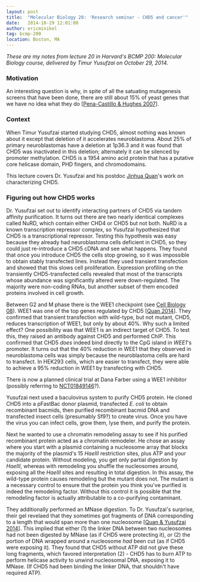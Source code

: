 ```yaml
---
layout: post
title:  "Molecular Biology 20: 'Research seminar - CHD5 and cancer'"
date:   2014-10-29 12:01:00
author: ericminikel
tag: bcmp-200
location: Boston, MA
---
```


*These are my notes from lecture 20 in Harvard's BCMP 200: Molecular Biology course, delivered by Timur Yusufzai on October 29, 2014.*

### Motivation

An interesting question is why, in spite of all the satuating mutagenesis screens that have been done, there are still about 15% of yeast genes that we have no idea what they do [[Pena-Castillo & Hughes 2007]].

### Context

When Timur Yusufzai started studying CHD5, almost nothing was known about it except that deletion of it accelerates neuroblastoma. About 25% of primary neuroblastomas have a deletion at 1p36.3 and it was found that CHD5 was inactivated in this deletion; alternately it can be silenced by promoter methylation. CHD5 is a 1954 amino acid protein that has a putative core helicase domain, PHD fingers, and chromodomains.

This lecture covers Dr. Yusufzai and his postdoc [Jinhua Quan](https://www.linkedin.com/pub/jinhua-quan/46/7b2/966)'s work on characterizing CHD5.

### Figuring out how CHD5 works

Dr. Yusufzai set out to identify interacting partners of CHD5 via tandem affinity purification. It turns out there are two nearly identical complexes called NuRD, which contain either CHD4 or CHD5 but not both. NuRD is a known transcription repressor complex, so Yusufzai hypothesized that CHD5 is a transcriptional repressor. Testing this hypothesis was easy because they already had neuroblastoma cells deficient in CHD5, so they could just re-introduce a CHD5 cDNA and see what happens. They found that once you introduce CHD5 the cells stop growing, so it was impossible to obtain stably transfected lines. Instead they used transient transfection and showed that this slows cell proliferation. Expression profiling on the transiently CHD5-transfected cells revealed that most of the transcripts whose abundance was significantly altered were down-regulated. The majority were non-coding RNAs, but another subset of them encoded proteins involved in cell growth. 

Between G2 and M phase there is the WEE1 checkpoint (see [Cell Biology 08](/2013/04/06/cell-biology-08-cell-cycle-regulation-and-checkpoints/)). WEE1 was one of the top genes regulated by CHD5 [[Quan 2014]]. They confirmed that transient transfection with wild-type, but not mutant, CHD5, reduces transcription of WEE1, but only by about 40%. Why such a limited effect? One possibility was that WEE1 is an indirect target of CHD5. To test this, they raised an antibody against CHD5 and performed ChIP. This confirmed that CHD5 *does* indeed bind directly to the CpG island in *WEE1*'s promoter. It turns out that the 40% reduction in WEE1 that they observed in neuroblastoma cells was simply because the neuroblastoma cells are hard to transfect. In HEK293 cells, which are easier to transfect, they were able to achieve a 95% reduction in WEE1 by transfecting with CHD5.

There is now a planned clinical trial at Dana Farber using a WEE1 inhibitor (possibly referring to [NCT01849146](http://clinicaltrials.gov/show/NCT01849146)?).

Yusufzai next used a baculovirus system to purify CHD5 protein. He cloned CHD5 into a pFastBac donor plasmid, transfected *E. coli* to obtain recombinant bacmids, then purified recombinant bacmid DNA and transfected insect cells (presumably Sf9?) to create virus. Once you have the virus you can infect cells, grow them, lyse them, and purify the protein.

Next he wanted to use a chromatin remodeling assay to see if his purified recombinant protein acted as a chromatin remodeler. He chose an assay where you start with a plasmid containing a nucleosome array that blocks the majority of the plasmid's 15 *HaeIII* restriction sites, plus ATP and your candidate protein. Without modeling, you get only partial digestion by *HaeIII*, whereas with remodeling you shuffle the nucleosomes around, exposing all the *HaeIII* sites and resulting in total digestion. In this assay, the wild-type protein causes remodeling but the mutant does not. The mutant is a necessary control to ensure that the protein you think you've purified is indeed the remodeling factor. Without this control it is possible that the remodeling factor is actually attributable to a co-purifying contaminant.

They additionally performed an MNase digestion. To Dr. Yusufzai's surprise, their gel revelaed that they sometimes got fragments of DNA corresponding to a length that would span more than one nucleosome [[Quan & Yusufzai 2014]]. This implied that either (1) the linker DNA between two nucleosomes had not been digested by MNase (as if CHD5 were protecting it), *or* (2) the portion of DNA wrapped around a nucleosome *had* been cut (as if CHD5 were exposing it). They found that CHD5 without ATP did not give these long fragments, which favored interpretation (2) - CHD5 has to burn ATP to perform helicase activity to unwind nucleosomal DNA, exposing it to MNase. (If CHD5 had been binding the linker DNA, that shouldn't have required ATP). 

[Pena-Castillo & Hughes 2007]: http://www.ncbi.nlm.nih.gov/pubmed/17435240/ "Peña-Castillo L, Hughes TR. Why are there still over 1000 uncharacterized yeast genes? Genetics. 2007 May;176(1):7-14. Epub 2007 Apr 15. Review. PubMed PMID: 17435240; PubMed Central PMCID: PMC1893027."

[Quan 2014]: http://www.ncbi.nlm.nih.gov/pubmed/25247294 "Quan J, Adelmant G, Marto JA, Look AT, Yusufzai T. The Chromatin Remodeling Factor CHD5 Is a Transcriptional Repressor of WEE1. PLoS One. 2014 Sep 23;9(9):e108066. doi: 10.1371/journal.pone.0108066. eCollection 2014. PubMed PMID: 25247294; PubMed Central PMCID: PMC4172601."

[Quan & Yusufzai 2014]: http://www.ncbi.nlm.nih.gov/pubmed/24923445 "Quan J, Yusufzai T. The Tumor Suppressor Chromodomain Helicase DNA-binding Protein 5 (CHD5) Remodels Nucleosomes by Unwrapping. J Biol Chem. 2014 Jul 25;289(30):20717-20726. Epub 2014 Jun 12. PubMed PMID: 24923445; PubMed Central PMCID: PMC4110282."